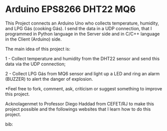 # Arduino EPS8266 DHT22 MQ6

This Project connects an Arduino Uno who collects temperature, humidity, and LPG Gás (cooking Gás).
I send the data in a UDP connection, that I programmed in Python language in the Server side and in C/C++ language in the Client (Arduino) side. 

The main idea of this project is:

1 - Collect temperature and humidity from the DHT22 sensor and send this data via the UDP connection;

2 - Collect LPG Gás from MQ6 sensor and light up a LED and ring an alarm (BUZZER) to alert the danger of explosion.

*Feel free to fork, comment, ask, criticism or suggest something to improve this project.

Acknolagenmet to Professor Diego Haddad from CEFET/RJ to make this project possible and the followings websites that I learn how to do this project.

bib:
